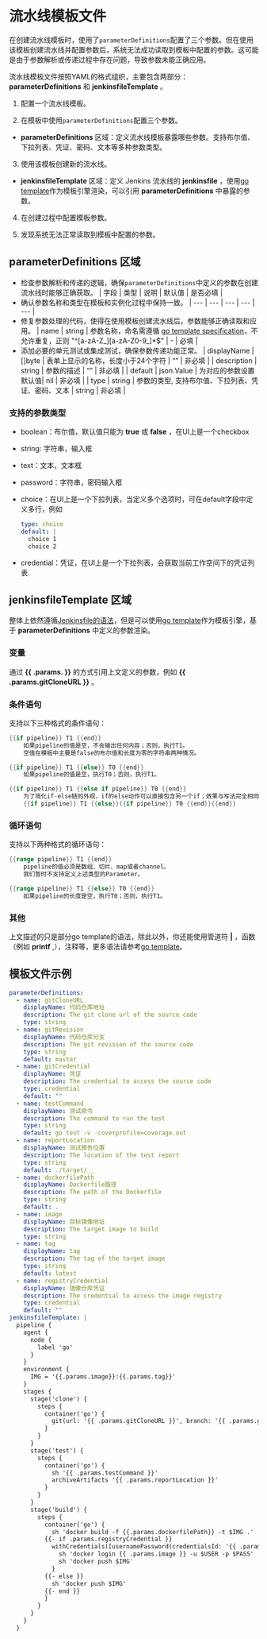 # 流水线模板文件
在创建流水线模板时，使用了`parameterDefinitions`配置了三个参数。但在使用该模板创建流水线并配置参数后，系统无法成功读取到模板中配置的参数。这可能是由于参数解析或传递过程中存在问题，导致参数未能正确应用。

流水线模板文件按照YAML的格式组织，主要包含两部分： __parameterDefinitions__ 和 __jenkinsfileTemplate__ 。
1. 配置一个流水线模板。

2. 在模板中使用`parameterDefinitions`配置三个参数。
- __parameterDefinitions__ 区域：定义流水线模板暴露哪些参数。支持布尔值、下拉列表、凭证、密码、文本等多种参数类型。
3. 使用该模板创建新的流水线。
- __jenkinsfileTemplate__ 区域：定义 Jenkins 流水线的 __jenkinsfile__ ，使用[go template](https://pkg.go.dev/text/template)作为模板引擎渲染，可以引用 __parameterDefinitions__ 中暴露的参数。
4. 在创建过程中配置模板参数。

5. 发现系统无法正常读取到模板中配置的参数。
## __parameterDefinitions__ 区域

- 检查参数解析和传递的逻辑，确保`parameterDefinitions`中定义的参数在创建流水线时能够正确获取。
| 字段 | 类型 | 说明 | 默认值 | 是否必填 |
- 确认参数名称和类型在模板和实例化过程中保持一致。
| --- | --- | --- | --- | --- |
- 修复参数处理的代码，使得在使用模板创建流水线后，参数能够正确读取和应用。
| name | string | 参数名称，命名需遵循 [go template specification](https://pkg.go.dev/text/template#hdr-Arguments)，不允许重复，正则 "^[a-zA-Z_][a-zA-Z0-9_]*$" | - | 必填 |
- 添加必要的单元测试或集成测试，确保参数传递功能正常。
| displayName | []byte | 表单上显示的名称，长度小于24个字符 | “” | 非必填 |
| description | string | 参数的描述 | “” | 非必填 |
| default | json.Value | 为对应的参数设置默认值| nil | 非必填 |
| type | string | 参数的类型, 支持布尔值、下拉列表、凭证、密码、文本 | string | 非必填 |

### 支持的参数类型

- boolean：布尔值，默认值只能为 __true__ 或 __false__ ，在UI上是一个checkbox
- string: 字符串，输入框
- text：文本，文本框
- password：字符串，密码输入框
- choice：在UI上是一个下拉列表，当定义多个选项时，可在default字段中定义多行，例如

    ```yaml
    type: choice
    default: |
      choice 1
      choice 2
    ```

- credential：凭证，在UI上是一个下拉列表，会获取当前工作空间下的凭证列表

## __jenkinsfileTemplate__ 区域

整体上依然遵循[Jenkinsfile的语法](https://www.jenkins.io/doc/book/pipeline/syntax/)，但是可以使用[go template](https://pkg.go.dev/text/template)作为模板引擎，基于 __parameterDefinitions__ 中定义的参数渲染。

### 变量

通过 __{{ .params.<name> }}__ 的方式引用上文定义的参数，例如 __{{ .params.gitCloneURL }}__ 。

### 条件语句

支持以下三种格式的条件语句：

```go
{{if pipeline}} T1 {{end}}
    如果pipeline的值是空，不会输出任何内容；否则，执行T1。
    空值在模板中主要是false的布尔值和长度为零的字符串两种情况。

{{if pipeline}} T1 {{else}} T0 {{end}}
    如果pipeline的值是空，执行T0；否则，执行T1。

{{if pipeline}} T1 {{else if pipeline}} T0 {{end}}
    为了简化if-else链的外观，if的else动作可以直接包含另一个if；效果与写法完全相同
    {{if pipeline}} T1 {{else}}{{if pipeline}} T0 {{end}}{{end}}
```

### 循环语句

支持以下两种格式的循环语句：

```go
{{range pipeline}} T1 {{end}}
    pipeline的值必须是数组、切片、map或者channel。
    我们暂时不支持定义上述类型的Parameter。

{{range pipeline}} T1 {{else}} T0 {{end}}
    如果pipeline的长度是空，执行T0；否则，执行T1。
```

### 其他

上文描述的只是部分go template的语法，除此以外，你还能使用管道符 __|__ ，函数（例如 __printf__ ,），注释等，更多语法请参考[go template](https://pkg.go.dev/text/template)。

## 模板文件示例

```yaml
parameterDefinitions:
  - name: gitCloneURL
    displayName: 代码仓库地址
    description: The git clone url of the source code
    type: string
  - name: gitRevision
    displayName: 代码仓库分支
    description: The git revision of the source code
    type: string
    default: master
  - name: gitCredential
    displayName: 凭证
    description: The credential to access the source code
    type: credential
    default: ""
  - name: testCommand
    displayName: 测试命令
    description: The command to run the test
    type: string
    default: go test -v -coverprofile=coverage.out
  - name: reportLocation
    displayName: 测试报告位置
    description: The location of the test report
    type: string
    default: ./target/__
  - name: dockerfilePath
    displayName: Dockerfile路径
    description: The path of the Dockerfile
    type: string
    default: .
  - name: image
    displayName: 目标镜像地址
    description: The target image to build
    type: string
  - name: tag
    displayName: tag
    description: The tag of the target image
    type: string
    default: latest
  - name: registryCredential
    displayName: 镜像仓库凭证
    description: The credential to access the image registry
    type: credential
    default: ""
jenkinsfileTemplate: |
  pipeline {
    agent {
      node {
        label 'go'
      }
    }
    environment {
      IMG = '{{.params.image}}:{{.params.tag}}'
    }
    stages {
      stage('clone') {
        steps {
          container('go') {
            git(url: '{{ .params.gitCloneURL }}', branch: '{{ .params.gitRevision }}', credentialsId: '{{ .params.gitCredential }}')
          }
        }
      }
      stage('test') {
        steps {
          container('go') {
            sh '{{ .params.testCommand }}'
            archiveArtifacts '{{ .params.reportLocation }}'
          }
        }
      }
      stage('build') {
        steps {
          container('go') {
            sh 'docker build -f {{.params.dockerfilePath}} -t $IMG .'
          {{- if .params.registryCredential }}
            withCredentials([usernamePassword(credentialsId: '{{ .params.registryCredential }}', passwordVariable: 'PASS', usernameVariable: 'USER',)]) {
              sh 'docker login {{ .params.image }} -u $USER -p $PASS'
              sh 'docker push $IMG'
            }
          {{- else }}
            sh 'docker push $IMG'
          {{- end }}
          }
        }
      }
    }
  }
```
